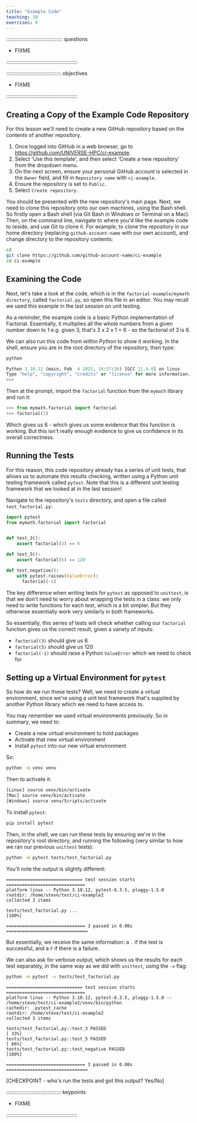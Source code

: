 ```yaml
---
title: "Example Code"
teaching: 10
exercises: 0
---
```


:::::::::::::::::::::::::::::::::::::: questions 

- FIXME

::::::::::::::::::::::::::::::::::::::::::::::::

::::::::::::::::::::::::::::::::::::: objectives

- FIXME

::::::::::::::::::::::::::::::::::::::::::::::::

## Creating a Copy of the Example Code Repository

For this lesson we'll need to create a new GitHub repository based on the contents of another repository.

1. Once logged into GitHub in a web browser,
go to https://github.com/UNIVERSE-HPC/ci-example.
1. Select 'Use this template', and then select 'Create a new repository' from the dropdown menu.
1. On the next screen, ensure your personal GitHub account is selected in the `Owner` field, and fill in `Repository name` with `ci-example`.
1. Ensure the repository is set to `Public`.
1. Select `Create repository`.

You should be presented with the new repository's main page.
Next, we need to clone this repository onto our own machines,
using the Bash shell.
So firstly open a Bash shell (via Git Bash in Windows or Terminal on a Mac).
Then, on the command line,
navigate to where you'd like the example code to reside,
and use Git to clone it.
For example, to clone the repository in our home directory (replacing `github-account-name` with our own account),
and change directory to the repository contents:

```bash
cd
git clone https://github.com/github-account-name/ci-example
cd ci-example
```

## Examining the Code

Next, let's take a look at the code, which is in the `factorial-example/mymath directory`, called `factorial.py`,
so open this file in an editor.
You may recall we used this example in the last session on unit testing.

As a reminder, the example code is a basic Python implementation of Factorial.
Essentially, it multiplies all the whole numbers from a given number down to 1
e.g. given 3, that's 3 x 2 x 1 = 6 - so the factorial of 3 is 6.

We can also run this code from within Python to show it working.
In the shell,
ensure you are in the root directory of the repository,
then type:

```bash
python
```

```python
Python 3.10.12 (main, Feb  4 2025, 14:57:36) [GCC 11.4.0] on linux
Type "help", "copyright", "credits" or "license" for more information.
>>> 
```

Then at the prompt, import the `factorial` function from the `mymath` library and run it:

```python
>>> from mymath.factorial import factorial
>>> factorial(3)
```

Which gives us 6 - which gives us some evidence that this function is working.
But this isn't really enough evidence to give us confidence in its overall correctness.

## Running the Tests

For this reason, this code repository already has a series of unit tests,
that allows us to automate this results checking,
written using a Python unit testing framework called `pytest`.
Note that this is a different unit testing framework that we looked at in the last session!

Navigate to the repository's `tests` directory, and open a file called `test_factorial.py`:

```python
import pytest
from mymath.factorial import factorial


def test_3():
    assert factorial(3) == 6

def test_5():
    assert factorial(5) == 120

def test_negative():
    with pytest.raises(ValueError):
      factorial(-1)
```

The key difference when writing tests for `pytest` as opposed to `unittest`,
is that we don't need to worry about wrapping the tests in a class:
we only need to write functions for each test,
which is a bit simpler.
But they otherwise essentially work very similarly in both frameworks.

So essentially, this series of tests will check whether calling our `factorial` function gives us the correct result,
given a variety of inputs:

- `factorial(3)` should give us 6
- `factorial(5)` should give us 120
- `factorial(-1)` should raise a Python `ValueError` which we need to check for

## Setting up a Virtual Environment for `pytest`

So how do we run these tests?
Well, we need to create a virtual environment,
since we're using a unit test framework that's supplied by another Python library which we need to have access to.

You may remember we used virtual environments previously.
So in summary, we need to:

- Create a new virtual environment to hold packages
- Activate that new virtual environment
- Install `pytest` into our new virtual environment

So:

```bash
python -m venv venv
```

Then to activate it:

```bash
[Linux] source venv/bin/activate
[Mac] source venv/bin/activate
[Windows] source venv/Scripts/activate
```

To install `pytest`:

```bash
pip install pytest
```

Then, in the shell, we can run these tests by ensuring we're in the repository's root directory,
and running the following (very similar to how we ran our previous `unittest` tests):

```bash
python -m pytest tests/test_factorial.py 
```

You'll note the output is slightly different:

```output
============================= test session starts ==============================
platform linux -- Python 3.10.12, pytest-8.3.5, pluggy-1.5.0
rootdir: /home/steve/test/ci-example2
collected 3 items                                                              

tests/test_factorial.py ...                                              [100%]

============================== 3 passed in 0.00s ===============================
```

But essentially, we receive the same information: a `.` if the test is successful,
and a `F` if there is a failure.

We can also ask for verbose output,
which shows us the results for each test separately,
in the same way as we did with `unittest`,
using the `-v` flag:

```bash
python -m pytest -v tests/test_factorial.py 
```

```output
============================= test session starts ==============================
platform linux -- Python 3.10.12, pytest-8.3.5, pluggy-1.5.0 -- /home/steve/test/ci-example2/venv/bin/python
cachedir: .pytest_cache
rootdir: /home/steve/test/ci-example2
collected 3 items                                                              

tests/test_factorial.py::test_3 PASSED                                   [ 33%]
tests/test_factorial.py::test_5 PASSED                                   [ 66%]
tests/test_factorial.py::test_negative PASSED                            [100%]

============================== 3 passed in 0.00s ===============================
```

[CHECKPOINT - who's run the tests and got this output? Yes/No]

::::::::::::::::::::::::::::::::::::: keypoints 

- FIXME

::::::::::::::::::::::::::::::::::::::::::::::::
